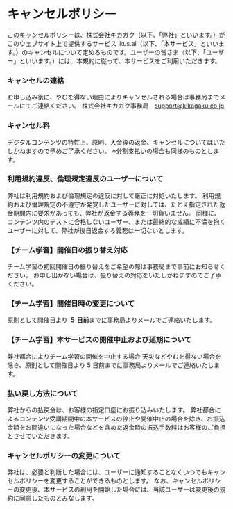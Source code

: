 # キャンセルポリシー
このキャンセルポリシーは、株式会社キカガク（以下、「弊社」といいます。）がこのウェブサイト上で提供するサービス ikus.ai（以下、「本サービス」といいます。）のキャンセルについて定めるものです。ユーザーの皆さま（以下、「ユーザー」といいます。）には、本規約に従って、本サービスをご利用いただきます。
### キャンセルの連絡
お申し込み後に、やむを得ない理由によりキャンセルされる場合は事務局までメールにてご連絡ください。 
株式会社キカガク事務局　[support@kikagaku.co.jp](mailto:support@kikagaku.co.jp)
### キャンセル料
デジタルコンテンツの特性上、原則、入金後の返金、キャンセルについてはいたしかねますので予めご了承ください。
※分割支払いの場合も同様のものとします。

### 利用規約違反、倫理規定違反のユーザーについて
弊社は利用規約および倫理規定の違反に対して厳正に対処いたします。
利用規約および倫理規定の不遵守が発覚したユーザーに対しては、たとえ指定された返金期間内に要求があっても、弊社が返金する義務を一切負いません。
同様に、コンテンツ内のテストに合格しないユーザー、または最終的な成績に不満を抱くユーザーに対して、弊社が後日返金する義務は一切ないとします。

### 【チーム学習】開催日の振り替え対応

チーム学習の初回開催日の振り替えをご希望の際は事務局まで事前にお知らせください。
お申し出がない場合は、振り替えの対応をいたしかねますのでご了承ください。

### 【チーム学習】開催日時の変更について
原則として開催日より **５ 日前**までに事務局よりメールでご連絡いたします。
### 【チーム学習】本サービスの開催中止および延期について
弊社都合によりチーム学習の開催を中止する場合
天災などやむを得ない場合を除き、原則として開催日より 5 日前までに事務局よりメールでご連絡いたします。



### 払い戻し方法について
弊社からの払戻金は、お客様の指定口座にお振り込みいたします。
弊社都合によるコンテンツ受講期間中の本サービスの停止や開催中止の場合を除き、お振込金額をお間違いになった場合などを含めた返金時の振込手数料はお客様のご負担とさせていただきます。

### キャンセルポリシーの変更について
弊社は、必要と判断した場合には、ユーザーに通知することなくいつでもキャンセルポリシーを変更することができるものとします。
なお、キャンセルポリシーの変更後、本サービスの利用を開始した場合には、当該ユーザーは変更後の規約に同意したものとみなします。
